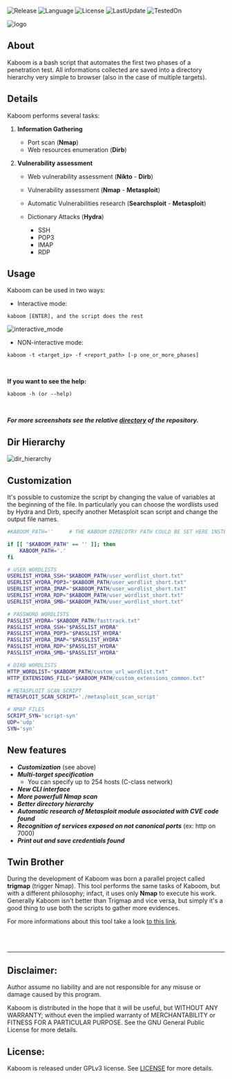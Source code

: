 ![Release](https://img.shields.io/badge/release-stable%201.0.0-green.svg)
![Language](https://img.shields.io/badge/made%20with-bash-brightgreen.svg)
![License](https://img.shields.io/badge/license-GPLv3-blue.svg)
![LastUpdate](https://img.shields.io/badge/last%20update-2019%2F05-orange.svg)
![TestedOn](https://img.shields.io/badge/tested%20on-Kali%20Linux-red.svg)

![logo](https://github.com/Leviathan36/kaboom/tree/master/kaboom_images/logo.png)

## About
Kaboom is a bash script that automates the first two phases of a penetration test.
All informations collected are saved into a directory hierarchy very
simple to browser (also in the case of multiple targets).

## Details
Kaboom performs several tasks:

   1. **Information Gathering**

        * Port scan (**Nmap**)
        * Web resources enumeration (**Dirb**)

   2. **Vulnerability assessment**

        * Web vulnerability assessment (**Nikto** - **Dirb**)
        * Vulnerability assessment (**Nmap** - **Metasploit**)
        * Automatic Vulnerabilities research (**Searchsploit** - **Metasploit**)
        * Dictionary Attacks (**Hydra**)

            * SSH
            * POP3
            * IMAP
            * RDP

## Usage
Kaboom can be used in two ways:

   * Interactive mode:

   `kaboom [ENTER], and the script does the rest`

![interactive_mode](https://github.com/Leviathan36/kaboom/tree/master/kaboom_images/interactive_mode.png)

   * NON-interactive mode:

   `kaboom -t <target_ip> -f <report_path> [-p one_or_more_phases]`

<br>

**If you want to see the help:**
<br>

   `kaboom -h (or --help)`

<br>

_**For more screenshots see the relative [directory](https://github.com/Leviathan36/kaboom/tree/master/kaboom_images/screenshots/) of the repository.**_

## Dir Hierarchy
![dir_hierarchy](https://github.com/Leviathan36/kaboom/tree/master/kaboom_images/dir_hierarchy.png)

## Customization
It's possible to customize the script by changing the value of variables at the beginning of the file.
In particularly you can choose the wordlists used by Hydra and Dirb, specify another Metasploit scan script and
change the output file names.

```bash
#KABOOM_PATH=''		# THE KABOOM DIRECOTRY PATH COULD BE SET HERE INSTEAD OF IN THE BASHRC FILE

if [[ "$KABOOM_PATH" == '' ]]; then
	KABOOM_PATH='.'
fi

# USER WORDLISTS
USERLIST_HYDRA_SSH="$KABOOM_PATH/user_wordlist_short.txt"
USERLIST_HYDRA_POP3="$KABOOM_PATH/user_wordlist_short.txt"
USERLIST_HYDRA_IMAP="$KABOOM_PATH/user_wordlist_short.txt"
USERLIST_HYDRA_RDP="$KABOOM_PATH/user_wordlist_short.txt"
USERLIST_HYDRA_SMB="$KABOOM_PATH/user_wordlist_short.txt"

# PASSWORD WORDLISTS
PASSLIST_HYDRA="$KABOOM_PATH/fasttrack.txt"
PASSLIST_HYDRA_SSH="$PASSLIST_HYDRA"
PASSLIST_HYDRA_POP3="$PASSLIST_HYDRA"
PASSLIST_HYDRA_IMAP="$PASSLIST_HYDRA"
PASSLIST_HYDRA_RDP="$PASSLIST_HYDRA"
PASSLIST_HYDRA_SMB="$PASSLIST_HYDRA"

# DIRB WORDLISTS
HTTP_WORDLIST="$KABOOM_PATH/custom_url_wordlist.txt"
HTTP_EXTENSIONS_FILE="$KABOOM_PATH/custom_extensions_common.txt"

# METASPLOIT SCAN SCRIPT
METASPLOIT_SCAN_SCRIPT='./metasploit_scan_script'

# NMAP FILES
SCRIPT_SYN='script-syn'
UDP='udp'
SYN='syn'
```

## New features
* _**Customization**_ (see above)
* _**Multi-target specification**_
    * You can specify up to 254 hosts (C-class network)
* _**New CLI interface**_
* _**More powerfull Nmap scan**_
* _**Better directory hierarchy**_
* _**Automatic research of Metasploit module associated with CVE code found**_
* _**Recognition of services exposed on not canonical ports**_ (ex: http on 7000)
* _**Print out and save credentials found**_


## Twin Brother
During the development of Kaboom was born a parallel project called **trigmap** (trigger Nmap).
This tool performs the same tasks of Kaboom, but with a different philosophy; infact, it uses only **Nmap** to execute
his work.
Generally Kaboom isn't better than Trigmap and vice versa, but simply it's a good thing to use both the scripts to gather more evidences.

For more informations about this tool take a look [to this link]().

<br>
<br>

-------------------------------------
## Disclaimer:
Author assume no liability and are not responsible for any misuse or damage caused by this program.

Kaboom is distributed in the hope that it will be useful, but WITHOUT ANY WARRANTY; without even the implied warranty of MERCHANTABILITY or FITNESS FOR A PARTICULAR PURPOSE.  See the GNU General Public License for more details.

## License:
Kaboom is released under GPLv3 license. See [LICENSE](LICENSE) for more details.